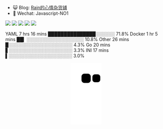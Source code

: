 - 😺 Blog: <a href="https://blog.abplan.top" target="_blank">Rain的心情杂货铺</a>
- 💬 Wechat: Javascript-NO1

[![](https://img.shields.io/badge/-Vue.js-4FC08D?style=flat-square&logo=vue.js&logoColor=fff)](#)
[![](https://img.shields.io/badge/-TypeScript-3178C6?style=flat-square&logo=TypeScript&logoColor=fff)](#)
[![](https://img.shields.io/badge/-Node.js-339933?style=flat-square&logo=Node.js&logoColor=fff)](#)
[![](https://img.shields.io/badge/-Docker-2496ED?style=flat-square&logo=Docker&logoColor=FFF)](#)
[![](https://img.shields.io/badge/Visual%20Studio%20Code-000000?style=flat-square&logo=Visual%20Studio%20Code&logoColor=007ACC)](#)

<!-- <img height="137px" src="https://github-readme-stats.vercel.app/api?username=12ain&hide_title=true&hide_border=true&show_icons=true&include_all_commits=true&line_height=21&bg_color=0,FFCCCC,FFD479,FFFC79,73FA79&theme=graywhite&locale=cn" /><img height="137px" src="https://github-readme-stats.vercel.app/api/top-langs/?username=12ain&hide_title=true&hide_border=true&layout=compact&bg_color=0,73FA79,73FDFF,D783FF&theme=graywhite&locale=cn"/> -->

<!-- waka-box start -->
YAML       7 hrs 16 mins  ███████████████░░░░░░  71.8%
Docker     1 hr 5 mins    ██▎░░░░░░░░░░░░░░░░░░  10.8%
Other      26 mins        ▉░░░░░░░░░░░░░░░░░░░░   4.3%
Go         20 mins        ▋░░░░░░░░░░░░░░░░░░░░   3.3%
INI        17 mins        ▌░░░░░░░░░░░░░░░░░░░░   3.0%
<!-- waka-box end -->

<div align="center">
  <img src="https://raw.githubusercontent.com/12ain/12ain/output/github-contribution-grid-snake.svg"/>
</div>
